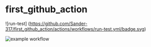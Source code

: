 # first_github_action

![run-test]
(<https://github.com/Sander-317/first_github_action/actions/workflows/run-test.yml/badge.svg>)

![example workflow](https://github.com/github/docs/actions/workflows/main.yml/badge.svg)
